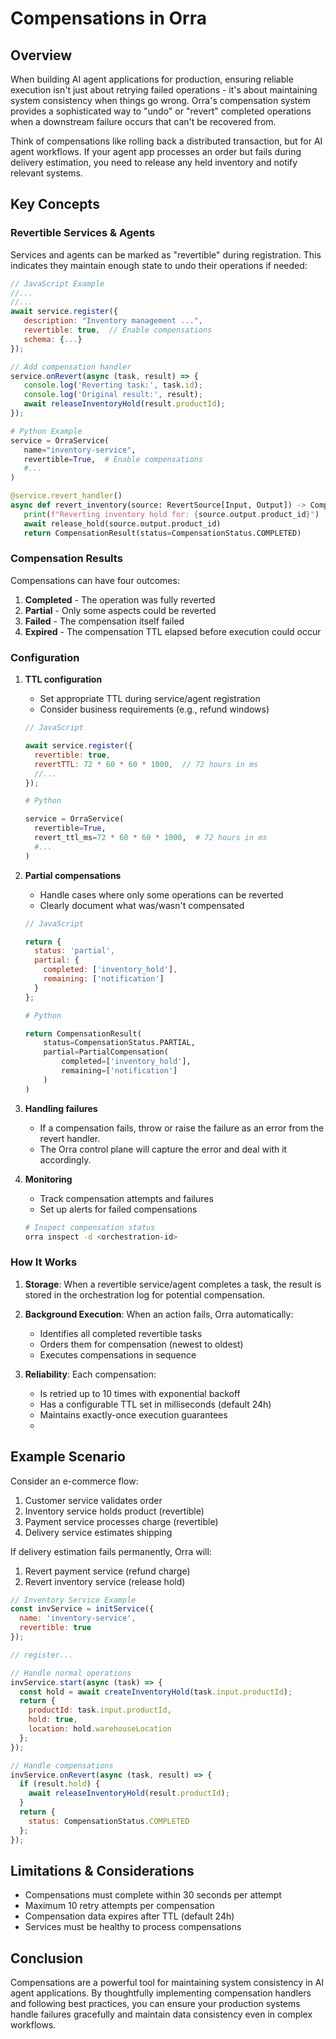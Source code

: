 # Compensations in Orra

## Overview

When building AI agent applications for production, ensuring reliable execution isn't just about retrying failed operations - it's about maintaining system consistency when things go wrong. Orra's compensation system provides a sophisticated way to "undo" or "revert" completed operations when a downstream failure occurs that can't be recovered from.

Think of compensations like rolling back a distributed transaction, but for AI agent workflows. If your agent app processes an order but fails during delivery estimation, you need to release any held inventory and notify relevant systems.

## Key Concepts

### Revertible Services & Agents

Services and agents can be marked as "revertible" during registration. This indicates they maintain enough state to undo their operations if needed:

```javascript
// JavaScript Example
//...
//...
await service.register({
   description: "Inventory management ...",
   revertible: true,  // Enable compensations
   schema: {...}
});

// Add compensation handler
service.onRevert(async (task, result) => {
   console.log('Reverting task:', task.id);
   console.log('Original result:', result);
   await releaseInventoryHold(result.productId);
});
```

```python
# Python Example
service = OrraService(
   name="inventory-service",
   revertible=True,  # Enable compensations
   #...
)

@service.revert_handler()
async def revert_inventory(source: RevertSource[Input, Output]) -> CompensationResult:
   print(f"Reverting inventory hold for: {source.output.product_id}")
   await release_hold(source.output.product_id)
   return CompensationResult(status=CompensationStatus.COMPLETED)
```

### Compensation Results

Compensations can have four outcomes:

1. **Completed** - The operation was fully reverted
2. **Partial** - Only some aspects could be reverted
3. **Failed** - The compensation itself failed
4. **Expired** - The compensation TTL elapsed before execution could occur

### Configuration

1. **TTL configuration**
   - Set appropriate TTL during service/agent registration
   - Consider business requirements (e.g., refund windows)
   ```javascript
   // JavaScript
   
   await service.register({
     revertible: true,
     revertTTL: 72 * 60 * 60 * 1000,  // 72 hours in ms
     //...
   });
   ```

   ```python
   # Python
   
   service = OrraService(
     revertible=True,
     revert_ttl_ms=72 * 60 * 60 * 1000,  # 72 hours in ms
     #...
   )
   ```

2. **Partial compensations**
   - Handle cases where only some operations can be reverted
   - Clearly document what was/wasn't compensated
   ```javascript
   // JavaScript
   
   return {
     status: 'partial',
     partial: {
       completed: ['inventory_hold'],
       remaining: ['notification']  
     }
   };
   ```

   ```python
   # Python
   
   return CompensationResult(
       status=CompensationStatus.PARTIAL,
       partial=PartialCompensation(
           completed=['inventory_hold'],
           remaining=['notification']
       )
   )
   ```

3. **Handling failures**
   - If a compensation fails, throw or raise the failure as an error from the revert handler.
   - The Orra control plane will capture the error and deal with it accordingly.

4. **Monitoring**
   - Track compensation attempts and failures
   - Set up alerts for failed compensations
   ```bash
   # Inspect compensation status
   orra inspect -d <orchestration-id>
   ```

### How It Works

1. **Storage**: When a revertible service/agent completes a task, the result is stored in the orchestration log for potential compensation.

2. **Background Execution**: When an action fails, Orra automatically:
   - Identifies all completed revertible tasks
   - Orders them for compensation (newest to oldest)
   - Executes compensations in sequence

3. **Reliability**: Each compensation:
   - Is retried up to 10 times with exponential backoff
   - Has a configurable TTL set in milliseconds (default 24h)
   - Maintains exactly-once execution guarantees
   -
## Example Scenario

Consider an e-commerce flow:

1. Customer service validates order
2. Inventory service holds product (revertible)
3. Payment service processes charge (revertible)
4. Delivery service estimates shipping

If delivery estimation fails permanently, Orra will:
1. Revert payment service (refund charge)
2. Revert inventory service (release hold)

```javascript
// Inventory Service Example
const invService = initService({
  name: 'inventory-service',
  revertible: true
});

// register...

// Handle normal operations
invService.start(async (task) => {
  const hold = await createInventoryHold(task.input.productId);
  return {
    productId: task.input.productId,
    hold: true,
    location: hold.warehouseLocation
  };
});

// Handle compensations
invService.onRevert(async (task, result) => {
  if (result.hold) {
    await releaseInventoryHold(result.productId);
  }
  return {
    status: CompensationStatus.COMPLETED
  };
});
```

## Limitations & Considerations

- Compensations must complete within 30 seconds per attempt
- Maximum 10 retry attempts per compensation
- Compensation data expires after TTL (default 24h)
- Services must be healthy to process compensations

## Conclusion

Compensations are a powerful tool for maintaining system consistency in AI agent applications. By thoughtfully implementing compensation handlers and following best practices, you can ensure your production systems handle failures gracefully and maintain data consistency even in complex workflows.
